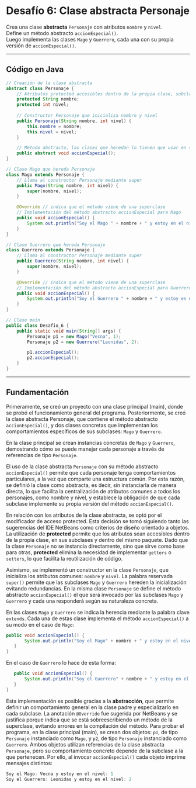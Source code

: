 # Desafío 6: Clase abstracta Personaje

Crea una clase **abstracta** `Personaje` con atributos `nombre` y `nivel`.  
Define un método abstracto `accionEspecial()`.  
Luego implementa las clases `Mago` y `Guerrero`, cada una con su propia versión de `accionEspecial()`.

---

## Código en Java

```java
// Creación de la clase abstracta
abstract class Personaje {
    // Atributos protected accesibles dentro de la propia clase, subclases y paquete
    protected String nombre;
    protected int nivel;
    
    // Constructor Personaje que inicializa nombre y nivel
    public Personaje(String nombre, int nivel) {
        this.nombre = nombre;
        this.nivel = nivel;
    }

    // Método abstracto, las clases que heredan lo tienen que usar en su propia versión. 
    public abstract void accionEspecial();
}

// Clase Mago que hereda Personaje
class Mago extends Personaje {
    // Llama al constructor Personaje mediante super
    public Mago(String nombre, int nivel) {
        super(nombre, nivel);
    }

    @Override // indica que el método viene de una superclase
    // Implementación del método abstracto accionEspecial para Mago
    public void accionEspecial() {
        System.out.println("Soy el Mago " + nombre + " y estoy en el nivel " + nivel);
    }
}

// Clase Guerrero que hereda Personaje
class Guerrero extends Personaje {
    // Llama al constructor Personaje mediante super
    public Guerrero(String nombre, int nivel) {
        super(nombre, nivel);
    }

    @Override // indica que el método viene de una superclase
    // Implementación del método abstracto accionEspecial para Guerrero
    public void accionEspecial() {
        System.out.println("Soy el Guerrero " + nombre + " y estoy en el nivel " + nivel);
    }
}

// Clase main
public class Desafio_6 {
    public static void main(String[] args) {
        Personaje p1 = new Mago("Vecna", 1);
        Personaje p2 = new Guerrero("Leonidas", 2);

        p1.accionEspecial();
        p2.accionEspecial();
    }
}
```
---

## Fundamentación
Primeramente, se creó un proyecto con una clase principal (main), donde se probó el funcionamiento general del programa. 
Posteriormente, se creó la clase abstracta Personaje, que contiene el método abstracto `accionEspecial()`, y dos clases 
concretas que implementan los comportamientos específicos de sus subclases: `Mago` y `Guerrero`.

En la clase principal se crean instancias concretas de `Mago` y `Guerrero`, demostrando cómo se puede manejar cada personaje 
a través de referencias de tipo `Personaje`. 

El uso de la clase abstracta `Personaje` con su método abstracto `accionEspecial()` permite que cada personaje tenga 
comportamientos particulares, a la vez que comparte una estructura común. Por esta razón, se definió la clase como 
abstracta, es decir, sin instanciarla de manera directa, lo que facilita la centralización de atributos comunes a todos 
los personajes, como nombre y nivel, y establece la obligación de que cada subclase implemente su propia versión del 
método `accionEspecial()`.

En relación con los atributos de la clase abstracta, se optó por el modificador de acceso protected. Esta decisión se 
tomó siguiendo tanto las sugerencias del IDE NetBeans como criterios de diseño orientado a objetos. La utilización de 
**protected** permite que los atributos sean accesibles dentro de la propia clase, en sus subclases y dentro del mismo paquete. 
Dado que la clase `Personaje` no se instancia directamente, sino que sirve como base para otras, **protected** elimina la 
necesidad de implementar `getters` o `setters`, lo que facilita la reutilización de código.

Asimismo, se implementó un constructor en la clase `Personaje`, que inicializa los atributos comunes: `nombre` y `nivel`. 
La palabra reservada `super()` permite que las subclases `Mago` y `Guerrero` hereden la inicialización evitando redundancias. 
En la misma clase `Personaje` se define el método abstracto `accionEspecial()` el que será invocado por las subclases `Mago` y 
`Guerrero` y cada una responderá según su naturaleza concreta.

En las clases `Mago` y `Guerrero` se indica la herencia mediante la palabra clave `extends`. 
Cada una de estas clase implementa el método `accionEspecial()` a su modo en el caso de `Mago`: 
 ```java
 public void accionEspecial() {
        System.out.println("Soy el Mago" + nombre + " y estoy en el nivel " + nivel);
    }
}
```

En el caso de `Guerrero` lo hace de esta forma: 
 ```java
    public void accionEspecial() {
        System.out.println("Soy el Guerrero" + nombre + " y estoy en el nivel " + nivel);
    }
}
```
Esta implementación es posible gracias a la **abstracción**, que permite definir un comportamiento general en la clase padre y especializarlo en cada subclase. 
La anotación `@Override` fue sugerida por NetBeans y se justifica porque indica que se está sobreescribiendo un método de la superclase, evitando errores en la compilación del método.
Para probar el programa, en la clase principal (main), se crean dos objetos: `p1`, de tipo `Personaje` instanciado como `Mago`, y `p2`, de tipo `Personaje` instanciado como `Guerrero`. Ambos objetos utilizan referencias de la clase abstracta `Personaje`, pero su comportamiento concreto depende de la subclase a la que pertenecen. Por ello, al invocar `accionEspecial()` cada objeto imprime mensajes distintos:
```java
Soy el Mago: Vecna y estoy en el nivel: 1
Soy el Guerrero: Leonidas y estoy en el nivel: 2
```
